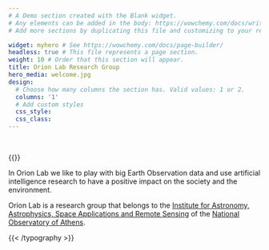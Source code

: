 ```yaml
---
# A Demo section created with the Blank widget.
# Any elements can be added in the body: https://wowchemy.com/docs/writing-markdown-latex/
# Add more sections by duplicating this file and customizing to your requirements.

widget: myhero # See https://wowchemy.com/docs/page-builder/
headless: true # This file represents a page section.
weight: 10 # Order that this section will appear.
title: Orion Lab Research Group
hero_media: welcome.jpg
design:
  # Choose how many columns the section has. Valid values: 1 or 2.
  columns: '1'
  # Add custom styles
  css_style:
  css_class:
---
```


<br>

{{<typography font="Roboto" size="24px" style="normal" weight="normal" >}}

In Orion Lab we like to play with big Earth Observation data and use artificial intelligence research to have a positive impact on the society and the environment.

Orion Lab is a research group that belongs to the [Institute for Astronomy, Astrophysics, Space Applications and Remote Sensing](https://www.astro.noa.gr/en/) of the [National Observatory of Athens](https://www.noa.gr/en/).

{{< /typography >}}